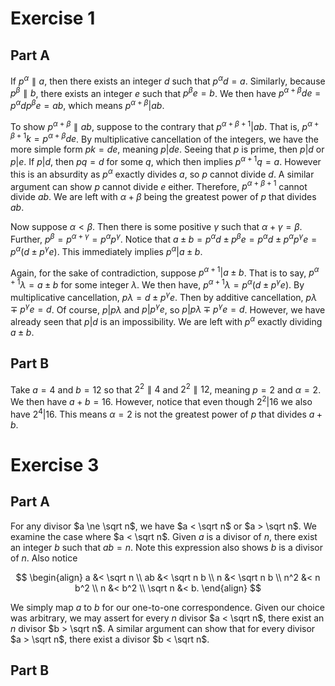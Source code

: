 # Exercise 1

## Part A

If $p^{\alpha}\parallel a$, then there exists an integer $d$ such that $p^{\alpha}d = a$. Similarly, because $p^{\beta}\parallel b$, there exists an integer $e$ such that $p^{\beta}e = b$. We then have $p^{\alpha + \beta}de = p^{\alpha}dp^{\beta}e = ab$, which means $p^{\alpha + \beta} | ab$.

To show $p^{\alpha + \beta} \parallel ab$, suppose to the contrary that $p^{\alpha + \beta + 1} | ab$. That is, $p^{\alpha + \beta + 1}k = p^{\alpha + \beta}de$. By multiplicative cancellation of the integers, we have the more simple form $pk = de$, meaning $p | de$. Seeing that $p$ is prime, then $p | d$ or $p | e$. If $p | d$, then $pq = d$ for some $q$, which then implies $p^{\alpha + 1}q = a$. However this is an absurdity as $p^{\alpha}$ exactly divides $a$, so $p$ cannot divide $d$. A similar argument can show $p$ cannot divide $e$ either. Therefore, $p^{\alpha + \beta + 1}$ cannot divide $ab$. We are left with $\alpha + \beta$ being the greatest power of $p$ that divides $ab$.

Now suppose $\alpha < \beta$. Then there is some positive $\gamma$ such that $\alpha + \gamma = \beta$. Further, $p^{\beta} = p^{\alpha + \gamma} = p^{\alpha}p^{\gamma}$. Notice that $a \pm b = p^{\alpha}d \pm p^{\beta}e =  p^{\alpha}d \pm p^{\alpha}p^{\gamma}e = p^{\alpha}(d \pm p^{\gamma}e)$. This immediately implies $p^{\alpha} | a \pm b$.

Again, for the sake of contradiction, suppose $p^{\alpha + 1} | a \pm b$. That is to say, $p^{\alpha + 1}\lambda = a \pm b$ for some integer $\lambda$. We then have, $p^{\alpha + 1}\lambda = p^{\alpha}(d \pm p^{\gamma}e)$. By multiplicative cancellation, $p\lambda = d \pm p^{\gamma}e$. Then by additive cancellation, $p\lambda \mp p^{\gamma}e = d$. Of course, $p | p\lambda$ and $p | p^{\gamma}e$, so $p | p\lambda \mp p^{\gamma}e = d$. However, we have already seen that $p | d$ is an impossibility. We are left with $p^{\alpha}$ exactly dividing $a \pm b$.

## Part B
Take $a = 4$ and $b = 12$ so that $2^2 \parallel 4$ and $2^2 \parallel 12$, meaning $p = 2$ and $\alpha = 2$. We then have $a + b = 16$. However, notice that even though $2^2 | 16$ we also have $2^4 | 16$. This means $\alpha = 2$ is not the greatest power of $p$ that divides $a + b$.

# Exercise 3


## Part A

For any divisor $a \ne \sqrt n$, we have $a < \sqrt n$ or $a > \sqrt n$. We examine the case where $a < \sqrt n$. Given $a$ is a divisor of $n$, there exist an integer $b$ such that $ab = n$. Note this expression also shows $b$ is a divisor of $n$. Also notice

$$
\begin{align}
a &< \sqrt n \\
ab &< \sqrt n b \\
n &< \sqrt n b \\
n^2 &< n b^2 \\
n &< b^2 \\
\sqrt n &< b.
\end{align}
$$

We simply map $a$ to $b$ for our one-to-one correspondence. Given our choice was arbitrary, we may assert for every $n$ divisor $a < \sqrt n$, there exist an $n$ divisor $b > \sqrt n$. A similar argument can show that for every divisor $a > \sqrt n$, there exist a divisor $b < \sqrt n$.

## Part B




